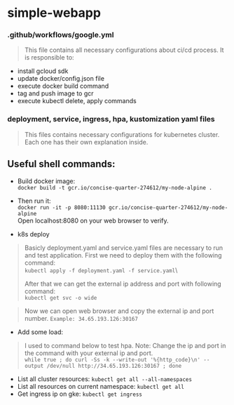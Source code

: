 # simple-webapp

###  .github/workflows/google.yml
>This file contains all necessary configurations about ci/cd process.
>It is responsible to:
* install gcloud sdk
* update docker/config.json file 
* execute docker build command
* tag and push image to gcr
* execute kubectl delete, apply commands

### deployment, service, ingress, hpa, kustomization yaml files
> This files contains necessary configurations for kubernetes cluster.
> Each one has their own explanation inside.

## Useful shell commands:
* Build docker image: \
`docker build -t gcr.io/concise-quarter-274612/my-node-alpine .`
* Then run it: \
`docker run -it -p 8080:11130 gcr.io/concise-quarter-274612/my-node-alpine`\
Open localhost:8080 on your web browser to verify.

* k8s deploy
> Basicly deployment.yaml and service.yaml files are necessary to 
> run and test application. First we need to deploy them with the following command:\
`kubectl apply -f deployment.yaml -f service.yaml`\
>
>After that we can get the external ip address and port with following command:\
`kubectl get svc -o wide`

> Now we can open web browser and copy the external ip and port number.
`Example: 34.65.193.126:30167`

* Add some load:
> I used to command below to test hpa.
> Note: Change the ip and port in the command with your external ip and port.\
`while true ; do curl -Ss -k --write-out '%{http_code}\n' --output /dev/null http://34.65.193.126:30167 ; done`

* List all cluster resources:
`kubectl get all --all-namespaces`
* List all resources on current namespace:
`kubectl get all`
* Get ingress ip on gke:
`kubectl get ingress`